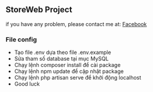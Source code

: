 ## StoreWeb Project </br>
if you have any problem, please contact me at: [Facebook](fb.com/leanhboi1999)
 ### File config </br>
 - Tạo file .env dựa theo file .env.example
 - Sửa tham số database tại mục MySQL
 - Chạy lệnh composer install để cài package
 - Chạy lệnh npm update để cập nhật package
 - Chạy lệnh php artisan serve để khởi động localhost
 - Good luck
